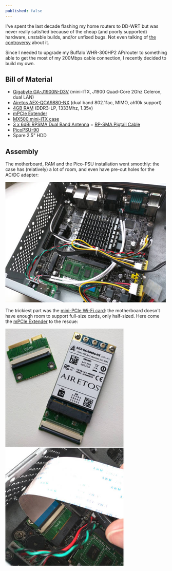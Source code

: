 ```yaml
---
published: false
---
```

I've spent the last decade flashing my home routers to DD-WRT but was never really satisfied because of the cheap (and poorly supported) hardware, unstable builds, and/or unfixed bugs. Not even talking of [the controversy](http://www.wi-fiplanet.com/columns/article.php/3816236/The-DD-WRT-Controversy.htm) about it.  

Since I needed to upgrade my Buffalo WHR-300HP2 AP/router to something able to get the most of my 200Mbps cable connection, I recently decided to build my own.

## Bill of Material

- [Gigabyte GA-J1900N-D3V](http://www.amazon.com/Gigabyte-Built-Celeron-Motherboard-GA-J1900N-D3V/dp/B00IW99S4A) (mini-ITX, J1900 Quad-Core 2Ghz Celeron, dual LAN)
- [Airetos AEX-QCA9880-NX](http://www.amazon.com/AIRETOS-AEX-QCA9880-NX-802-11ac-Extended-Temperature/dp/B00OJPJVV6) (dual band 802.11ac, MIMO, ah10k support)
- [4GB RAM](http://www.amazon.com/Crucial-DDR3-1333-PC3-10600-CT2K2G3S1339M-CT2C2G3S1339M/dp/B008LTBIGW) (DDR3-LP, 1333Mhz, 1.35v)
- [mPCIe Extender](http://www.amazon.com/KZ-B22-mini-Express-MiniCard-Extender/dp/B008P1I28I)
- [MX500 mini-ITX case](http://www.amazon.com/MITXPC-MX500-Industrial-Mini-ITX-WallMount/dp/B01B575EMA)
- [3 x 6dBi RPSMA Dual Band Antenna](http://www.amazon.com/Super-Power-Supply%C2%AE-WZR-HP-G450H-TL-WR1043ND/dp/B00E9DN2D6) + [RP-SMA Pigtail Cable](http://www.amazon.com/Super-Power-Supply%C2%AE-Wireless-WN2500RP/dp/B00ITWDN32)
- [PicoPSU-90](http://www.amazon.com/PicoPSU-90-Adapter-Power-Kit-Cyncronix/dp/B00316T5S8)
- Spare 2.5" HDD

## Assembly

The motherboard, RAM and the Pico-PSU installation went smoothly: the case has (relatively) a lot of room, and even have pre-cut holes for the AC/DC adapter:


![assembly](/static/img/assembly-small.jpg)


The trickiest part was the [mini-PCIe Wi-Fi card]((http://www.amazon.com/AIRETOS-AEX-QCA9880-NX-802-11ac-Extended-Temperature/dp/B00OJPJVV6)): the motherboard doesn't have enough room to support full-size cards, only half-sized. Here come the [mPCIe Extender](http://www.amazon.com/KZ-B22-mini-Express-MiniCard-Extender/dp/B008P1I28I) to the rescue:


![](/static/img/airetos-small.jpg)
![](/static/img/mpci.jpg)






